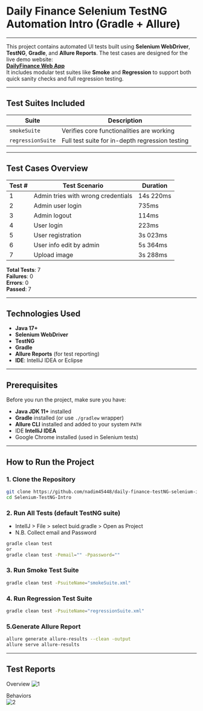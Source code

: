 # Daily Finance Selenium TestNG Automation Intro (Gradle + Allure)
---

This project contains automated UI tests built using **Selenium WebDriver**, **TestNG**, **Gradle**, and **Allure Reports**. The test cases are designed for the live demo website:  
 **[DailyFinance Web App](https://dailyfinance.roadtocareer.net/)**  
 It includes modular test suites like **Smoke** and **Regression** to support both quick sanity checks and full regression testing.
 
---

##  Test Suites Included

|  Suite         | Description                                      |
|------------------|--------------------------------------------------|
| `smokeSuite`     | Verifies core functionalities are working        |
| `regressionSuite`| Full test suite for in-depth regression testing  |

---

##  Test Cases Overview

|  Test # |  Test Scenario                     |  Duration |
|----------|--------------------------------------|-------------|
| 1       | Admin tries with wrong credentials   | 14s 220ms   |
| 2       | Admin user login                     | 735ms       |
| 3       | Admin logout                         | 114ms       |
| 4       | User login                           | 223ms       |
| 5       | User registration                    | 3s 023ms    |
| 6       | User info edit by admin              | 5s 364ms    |
| 7       | Upload image                         | 3s 288ms    |

 **Total Tests**: 7  
 **Failures**: 0  
 **Errors**: 0  
 **Passed**: 7

---

##  Technologies Used

- **Java 17+**
- **Selenium WebDriver**
- **TestNG**
- **Gradle**
- **Allure Reports** (for test reporting)
- **IDE**: IntelliJ IDEA or Eclipse

---

##  Prerequisites

Before you run the project, make sure you have:

-  **Java JDK 11+** installed
-  **Gradle** installed (or use `./gradlew` wrapper)
-  **Allure CLI** installed and added to your system `PATH`
-  IDE **IntelliJ IDEA** 
-  Google Chrome installed (used in Selenium tests)

---

##  How to Run the Project

###  1. Clone the Repository
```bash
git clone https://github.com/nadim45448/daily-finance-testNG-selenium-intro.git
cd Selenium-TestNG-Intro
```
###  2. Run All Tests (default TestNG suite)
  - IntelIJ > File > select buid.gradle > Open as Project
  - N.B. Collect email and Password 
```bash
gradle clean test
or
gradle clean test -Pemail="" -Ppassword=""
```
###  3. Run Smoke Test Suite
```bash
gradle clean test -PsuiteName="smokeSuite.xml"
```
###  4. Run Regression Test Suite
```bash
gradle clean test -PsuiteName="regressionSuite.xml"
```
###  5.Generate Allure Report
```bash
allure generate allure-results --clean -output
allure serve allure-results
```
---
## Test Reports
  Overview 
  ![1](https://github.com/user-attachments/assets/7b68ddee-cc06-4436-9a23-5da401dd9556) 

  Behaviors  
  ![2](https://github.com/user-attachments/assets/633b6142-f0fe-42cd-bbe9-f6dd61f38810)


  

  





